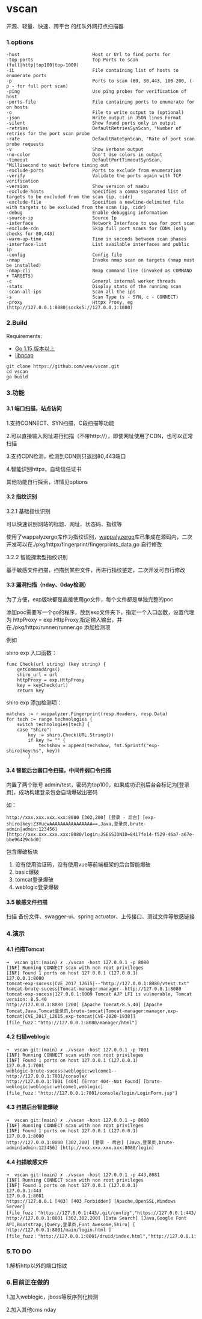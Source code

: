 vscan
================================
开源、轻量、快速、跨平台 的红队外网打点扫描器

### 1.options
```
-host                           Host or Url to find ports for		
-top-ports                      Top Ports to scan (full|http|top100|top-1000)		
-iL                             File containing list of hosts to enumerate ports		
-p                              Ports to scan (80, 80,443, 100-200, (-p - for full port scan)		
-ping                           Use ping probes for verification of host		
-ports-file                     File containing ports to enumerate for on hosts		
-o                              File to write output to (optional)		
-json                           Write output in JSON lines Format		
-silent                         Show found ports only in output		
-retries                        DefaultRetriesSynScan, "Number of retries for the port scan probe		
-rate                           DefaultRateSynScan, "Rate of port scan probe requests		
-v                              Show Verbose output		
-no-color                       Don't Use colors in output		
-timeout                        DefaultPortTimeoutSynScan, "Millisecond to wait before timing out		
-exclude-ports                  Ports to exclude from enumeration		
-verify                         Validate the ports again with TCP verification		
-version                        Show version of naabu		
-exclude-hosts                  Specifies a comma-separated list of targets to be excluded from the scan (ip, cidr)		
-exclude-file                   Specifies a newline-delimited file with targets to be excluded from the scan (ip, cidr)		
-debug                          Enable debugging information		
-source-ip                      Source Ip		
-interface                      Network Interface to use for port scan		
-exclude-cdn                    Skip full port scans for CDNs (only checks for 80,443)		
-warm-up-time                   Time in seconds between scan phases		
-interface-list                 List available interfaces and public ip		
-config                         Config file		
-nmap                           Invoke nmap scan on targets (nmap must be installed)		
-nmap-cli                       Nmap command line (invoked as COMMAND + TARGETS)		
-c                              General internal worker threads		
-stats                          Display stats of the running scan		
-scan-all-ips                   Scan all the ips		
-s                              Scan Type (s - SYN, c - CONNECT)	
-proxy                          Httpx Proxy, eg (http://127.0.0.1:8080|socks5://127.0.0.1:1080)       	
```

### 2.Build

Requirements:
  * [Go 1.15 版本以上](https://golang.org/dl/)
  * [libpcap](https://www.tcpdump.org/)
```
git clone https://github.com/veo/vscan.git
cd vscan
go build
```


### 3.功能
#### 3.1 端口扫描，站点访问

1.支持CONNECT、SYN扫描，C段扫描等功能

2.可以直接输入网址进行扫描（不带http://），即使网址使用了CDN，也可以正常扫描

3.支持CDN检测，检测到CDN则只返回80,443端口

4.智能识别https，自动信任证书

其他功能自行探索，详情见options

#### 3.2 指纹识别
3.2.1 基础指纹识别

可以快速识别网站的标题、网址、状态码、指纹等

使用了wappalyzergo库作为指纹识别，[wappalyzergo](https://github.com/projectdiscovery/wappalyzergo)库已集成在源码内，二次开发可以在./pkg/httpx/fingerprint/fingerprints_data.go 自行修改

3.2.2 智能探索型指纹识别

基于敏感文件扫描，扫描到某些文件，再进行指纹鉴定，二次开发可自行修改

#### 3.3 漏洞扫描（nday、0day检测）
为了方便，exp版块都是直接使用go文件，每个文件都是单独完整的poc

添加poc需要写一个go的程序，放到exp文件夹下，指定一个入口函数，设置代理为 httpProxy = exp.HttpProxy,指定输入输出，并在./pkg/httpx/runner/runner.go 添加检测项

例如

shiro exp 入口函数：
```
func Check(url string) (key string) {
	getCommandArgs()
	shiro_url = url
	httpProxy = exp.HttpProxy
	key = keyCheck(url)
	return key

```

shiro exp 添加检测项：
```
matches := r.wappalyzer.Fingerprint(resp.Headers, resp.Data)
for tech := range technologies {
    switch technologies[tech] {
    case "Shiro":
        key := shiro.Check(URL.String())
        if key != "" {
            techshow = append(techshow, fmt.Sprintf("exp-shiro|key:%s", key))
        }
```

#### 3.4 智能后台弱口令扫描，中间件弱口令扫描

内置了两个账号 admin/test，密码为top100，如果成功识别后台会标记为\[登录页\]，成功构建登录包会自动爆破出密码

如：

`http://xxx.xxx.xxx.xxx:8080 [302,200] [登录 - 后台] [exp-shiro|key:Z3VucwAAAAAAAAAAAAAAAA==,Java,登录页,brute-admin|admin:123456] [http://xxx.xxx.xxx.xxx:8080/login;JSESSIONID=8417fe14-f529-46a7-a67e-bbe96429cbd0]`

包含爆破板块
1. 没有使用验证码，没有使用vue等前端框架的后台智能爆破
2. basic爆破
3. tomcat登录爆破
4. weblogic登录爆破

#### 3.5 敏感文件扫描

扫描 备份文件、swagger-ui、spring actuator、上传接口、测试文件等敏感链接

### 4.演示

#### 4.1 扫描Tomcat 
```
➜  vscan git:(main) ✗ ./vscan -host 127.0.0.1 -p 8080
[INF] Running CONNECT scan with non root privileges
[INF] Found 1 ports on host 127.0.0.1 (127.0.0.1)
127.0.0.1:8080
tomcat-exp-sucess|CVE_2017_12615|--"http://127.0.0.1:8080/vtest.txt"
tomcat-brute-sucess|Tomcat-manager:manager--http://127.0.0.1:8080
tomcat-exp-sucess|127.0.0.1:8009 Tomcat AJP LFI is vulnerable, Tomcat version: 8.5.40
http://127.0.0.1:8080 [200] [Apache Tomcat/8.5.40] [Apache Tomcat,Java,Tomcat登录页,brute-tomcat|Tomcat-manager:manager,exp-tomcat|CVE_2017_12615,exp-tomcat|CVE-2020-1938]] [file_fuzz："http://127.0.0.1:8080/manager/html"]
```

#### 4.2 扫描weblogic
```
➜  vscan git:(main) ✗ ./vscan -host 127.0.0.1 -p 7001
[INF] Running CONNECT scan with non root privileges
[INF] Found 1 ports on host 127.0.0.1 (127.0.0.1)
127.0.0.1:7001
weblogic-brute-sucess|weblogic:welcome1--http://127.0.0.1:7001/console/
http://127.0.0.1:7001 [404] [Error 404--Not Found] [brute-weblogic|weblogic:welcome1,weblogic] [file_fuzz："http://127.0.0.1:7001/console/login/LoginForm.jsp"]

```

#### 4.3 扫描后台智能爆破
```
➜  vscan git:(main) ✗ ./vscan -host 127.0.0.1 -p 8080
[INF] Running CONNECT scan with non root privileges
[INF] Found 1 ports on host 127.0.0.1 (127.0.0.1)
127.0.0.1:8080
http://127.0.0.1:8080 [302,200] [登录 - 后台] [Java,登录页,brute-admin|admin:123456] [http://xxx.xxx.xxx.xxx:8080/login]
```

#### 4.4 扫描敏感文件
```
➜  vscan git:(main) ✗ ./vscan -host 127.0.0.1 -p 443,8081
[INF] Running CONNECT scan with non root privileges
[INF] Found 1 ports on host 127.0.0.1 (127.0.0.1)
127.0.0.1:443
127.0.0.1:8081
https://127.0.0.1 [403] [403 Forbidden] [Apache,OpenSSL,Windows Server] [file_fuzz："https://127.0.0.1:443/.git/config","https://127.0.0.1:443/.svn/entries"]
http://127.0.0.1:8001 [302,302,200] [Data Search] [Java,Google Font API,Bootstrap,jQuery,登录页,Font Awesome,Shiro] [ http://127.0.0.1:8001/main/login.html ] [file_fuzz："http://127.0.0.1:8001/druid/index.html","http://127.0.0.1:8081/actuator","http://127.0.0.1:8081/actuator/env"]
```

### 5.TO DO

1.解析http以外的端口指纹

### 6.目前正在做的

1.加入weblogic，jboss等反序列化检测

2.加入其他cms nday




